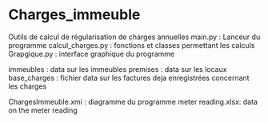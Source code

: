 # Charges_immeuble
Outils de calcul de régularisation de charges annuelles 
main.py : Lanceur du programme 
calcul_charges.py : fonctions et classes permettant les calculs 
Grapgique.py : interface graphique du programme 


immeubles : data sur les immeubles 
premises : data sur les locaux 
base_charges : fichier data sur les factures deja enregistrées concernant les charges 

ChargesImmeuble.xmi : diagramme du programme 
meter reading.xlsx: data on the meter reading 

